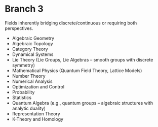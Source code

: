 # Branch 3
Fields inherently bridging discrete/continuous or requiring both perspectives.

- Algebraic Geometry
- Algebraic Topology
- Category Theory
- Dynamical Systems
- Lie Theory (Lie Groups, Lie Algebras – smooth groups with discrete symmetry)
- Mathematical Physics (Quantum Field Theory, Lattice Models)
- Number Theory
- Numerical Analysis
- Optimization and Control
- Probability
- Statistics
- Quantum Algebra (e.g., quantum groups – algebraic structures with analytic duality)
- Representation Theory
- K-Theory and Homology
